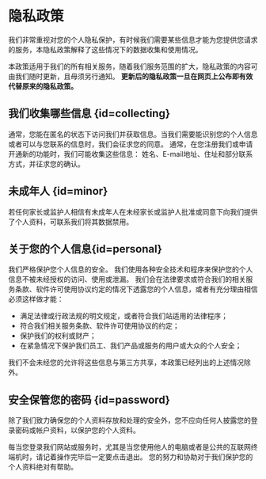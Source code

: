 # 隐私政策

我们非常重视对您的个人隐私保护，有时候我们需要某些信息才能为您提供您请求的服务，本隐私政策解释了这些情况下的数据收集和使用情况。

本政策适用于我们的所有相关服务，随着我们服务范围的扩大，隐私政策的内容可由我们随时更新，且毋须另行通知。
**更新后的隐私政策一旦在网页上公布即有效代替原来的隐私政策。**

## 我们收集哪些信息 {id=collecting}

通常，您能在匿名的状态下访问我们并获取信息。当我们需要能识别您的个人信息或者可以与您联系的信息时，我们会征求您的同意。
通常，在您注册我们或申请开通新的功能时，我们可能收集这些信息：
姓名、E-mail地址、住址和部分联系方式，并征求您的确认。

## 未成年人 {id=minor}

若任何家长或监护人相信有未成年人在未经家长或监护人批准或同意下向我们提供了个人资料，可联系我们将其数据禁用。

## 关于您的个人信息{id=personal}

我们严格保护您个人信息的安全。
我们使用各种安全技术和程序来保护您的个人信息不被未经授权的访问、使用或泄漏。
我们会在法律要求或符合我们的相关服务条款、软件许可使用协议约定的情况下透露您的个人信息，或者有充分理由相信必须这样做才能：

- 满足法律或行政法规的明文规定，或者符合我们站适用的法律程序；
- 符合我们相关服务条款、软件许可使用协议的约定；
- 保护我们的权利或财产；
- 在紧急情况下保护我们员工、我们产品或服务的用户或大众的个人安全；

我们不会未经您的允许将这些信息与第三方共享，本政策已经列出的上述情况除外。

## 安全保管您的密码 {id=password}

除了我们致力确保您的个人资料存放和处理的安全外，您不应向任何人披露您的登录密码或帐户资料，以保护您的个人资料。

每当您登录我们网站或服务时，尤其是当您使用他人的电脑或者是公共的互联网终端机时，请记着操作完毕后一定要点击退出。
您的努力和协助对于我们保护您的个人资料绝对有帮助。